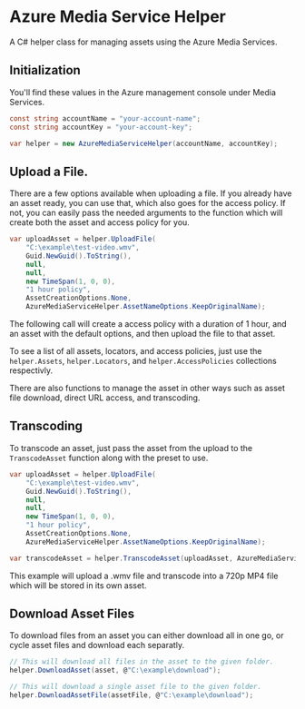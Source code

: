 # Azure Media Service Helper

A C# helper class for managing assets using the Azure Media Services.

## Initialization

You'll find these values in the Azure management console under Media Services.

```csharp
const string accountName = "your-account-name";
const string accountKey = "your-account-key";

var helper = new AzureMediaServiceHelper(accountName, accountKey);
```

## Upload a File.

There are a few options available when uploading a file.
If you already have an asset ready, you can use that, which also goes for the access policy.
If not, you can easily pass the needed arguments to the function which will create both the asset and access policy for you.

```csharp
var uploadAsset = helper.UploadFile(
	"C:\example\test-video.wmv",
	Guid.NewGuid().ToString(),
	null,
	null,
	new TimeSpan(1, 0, 0),
	"1 hour policy",
	AssetCreationOptions.None,
	AzureMediaServiceHelper.AssetNameOptions.KeepOriginalName);
```

The following call will create a access policy with a duration of 1 hour, and an asset with the default options, and then upload the file to that asset.

To see a list of all assets, locators, and access policies, just use the `helper.Assets`, `helper.Locators`, and `helper.AccessPolicies` collections respectivly.

There are also functions to manage the asset in other ways such as asset file download, direct URL access, and transcoding.

## Transcoding

To transcode an asset, just pass the asset from the upload to the `TranscodeAsset` function along with the preset to use.

```csharp
var uploadAsset = helper.UploadFile(
	"C:\example\test-video.wmv",
	Guid.NewGuid().ToString(),
	null,
	null,
	new TimeSpan(1, 0, 0),
	"1 hour policy",
	AssetCreationOptions.None,
	AzureMediaServiceHelper.AssetNameOptions.KeepOriginalName);

var transcodeAsset = helper.TranscodeAsset(uploadAsset, AzureMediaServicePresets.Video.H264Broadband720p);
```

This example will upload a .wmv file and transcode into a 720p MP4 file which will be stored in its own asset.

## Download Asset Files

To download files from an asset you can either download all in one go, or cycle asset files and download each separatly.

```csharp
// This will download all files in the asset to the given folder.
helper.DownloadAsset(asset, @"C:\example\download");

// This will download a single asset file to the given folder.
helper.DownloadAssetFile(assetFile, @"C:\example\download");
```
